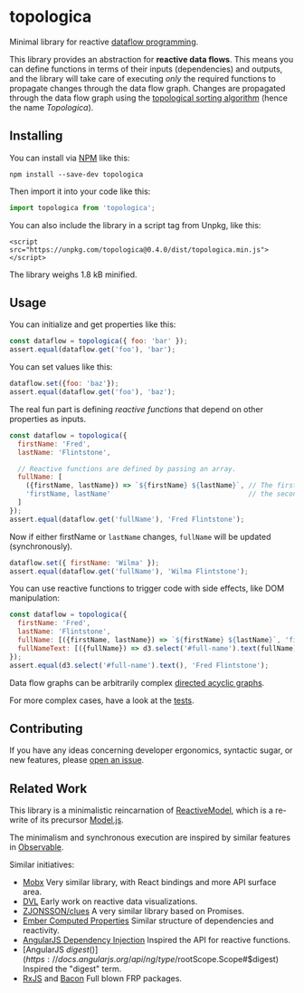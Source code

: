 # topologica

Minimal library for reactive [dataflow programming](https://en.wikipedia.org/wiki/Dataflow_programming).

This library provides an abstraction for **reactive data flows**. This means you can define functions in terms of their inputs (dependencies) and outputs, and the library will take care of executing _only_ the required functions to propagate changes through the data flow graph. Changes are propagated through the data flow graph using the [topological sorting algorithm](https://en.wikipedia.org/wiki/Topological_sorting) (hence the name _Topologica_).

## Installing

You can install via [NPM](https://www.npmjs.com/package/topologica) like this:

```
npm install --save-dev topologica
```

Then import it into your code like this:

```js
import topologica from 'topologica';
```

You can also include the library in a script tag from Unpkg, like this:

```
<script src="https://unpkg.com/topologica@0.4.0/dist/topologica.min.js"></script>
```

The library weighs 1.8 kB minified.

## Usage

You can initialize and get properties like this:

```js
const dataflow = topologica({ foo: 'bar' });
assert.equal(dataflow.get('foo'), 'bar');
```

You can set values like this:

```js
dataflow.set({foo: 'baz'});
assert.equal(dataflow.get('foo'), 'baz');
```

The real fun part is defining _reactive functions_ that depend on other properties as inputs.

```js
const dataflow = topologica({
  firstName: 'Fred',
  lastName: 'Flintstone',

  // Reactive functions are defined by passing an array.
  fullName: [
    ({firstName, lastName}) => `${firstName} ${lastName}`, // The first element is the function,
    'firstName, lastName'                                  // the second argument is a list of inputs.
  ]
});
assert.equal(dataflow.get('fullName'), 'Fred Flintstone');
```

Now if either firstName or `lastName` changes, `fullName` will be updated (synchronously).

```js
dataflow.set({ firstName: 'Wilma' });
assert.equal(dataflow.get('fullName'), 'Wilma Flintstone');
```

You can use reactive functions to trigger code with side effects, like DOM manipulation:

```js
const dataflow = topologica({
  firstName: 'Fred',
  lastName: 'Flintstone',
  fullName: [({firstName, lastName}) => `${firstName} ${lastName}`, 'firstName, lastName' ]
  fullNameText: [({fullName}) => d3.select('#full-name').text(fullName), 'fullName']
});
assert.equal(d3.select('#full-name').text(), 'Fred Flintstone');
```

Data flow graphs can be arbitrarily complex [directed acyclic graphs](https://en.wikipedia.org/wiki/Directed_acyclic_graph).

For more complex cases, have a look at the [tests](/test/test.js).

## Contributing

If you have any ideas concerning developer ergonomics, syntactic sugar, or new features, please [open an issue](https://github.com/datavis-tech/topologica/issues).

## Related Work

This library is a minimalistic reincarnation of [ReactiveModel](https://github.com/datavis-tech/reactive-model), which is a re-write of its precursor [Model.js](https://github.com/curran/model).

The minimalism and synchronous execution are inspired by similar features in [Observable](https://beta.observablehq.com).

Similar initiatives:

 * [Mobx](https://github.com/mobxjs/mobx) Very similar library, with React bindings and more API surface area.
 * [DVL](https://github.com/vogievetsky/DVL) Early work on reactive data visualizations.
 * [ZJONSSON/clues](https://github.com/ZJONSSON/clues) A very similar library based on Promises.
 * [Ember Computed Properties](https://guides.emberjs.com/v2.18.0/object-model/computed-properties/) Similar structure of dependencies and reactivity.
 * [AngularJS Dependency Injection](https://docs.angularjs.org/guide/di) Inspired the API for reactive functions.
 * [AngularJS $digest()](https://docs.angularjs.org/api/ng/type/$rootScope.Scope#$digest) Inspired the "digest" term.
 * [RxJS](https://github.com/Reactive-Extensions/RxJS) and [Bacon](https://baconjs.github.io/) Full blown FRP packages.

